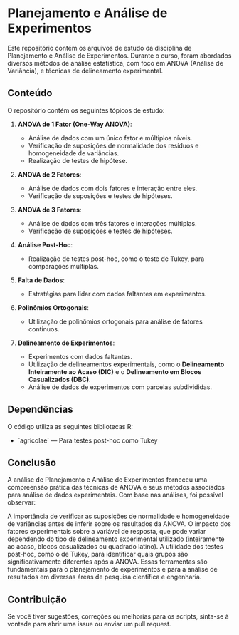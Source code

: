 # Planejamento e Análise de Experimentos

Este repositório contém os arquivos de estudo da disciplina de Planejamento e Análise de Experimentos. Durante o curso, foram abordados diversos métodos de análise estatística, com foco em ANOVA (Análise de Variância), e técnicas de delineamento experimental.

## Conteúdo

O repositório contém os seguintes tópicos de estudo:

1. **ANOVA de 1 Fator (One-Way ANOVA)**:
   - Análise de dados com um único fator e múltiplos níveis.
   - Verificação de suposições de normalidade dos resíduos e homogeneidade de variâncias.
   - Realização de testes de hipótese.

2. **ANOVA de 2 Fatores**:
   - Análise de dados com dois fatores e interação entre eles.
   - Verificação de suposições e testes de hipóteses.

3. **ANOVA de 3 Fatores**:
   - Análise de dados com três fatores e interações múltiplas.
   - Verificação de suposições e testes de hipóteses.

4. **Análise Post-Hoc**:
   - Realização de testes post-hoc, como o teste de Tukey, para comparações múltiplas.

5. **Falta de Dados**:
   - Estratégias para lidar com dados faltantes em experimentos.

6. **Polinômios Ortogonais**:
   - Utilização de polinômios ortogonais para análise de fatores contínuos.

7. **Delineamento de Experimentos**:
   - Experimentos com dados faltantes.
   - Utilização de delineamentos experimentais, como o **Delineamento Inteiramente ao Acaso (DIC)** e o **Delineamento em Blocos Casualizados (DBC)**.
   - Análise de dados de experimentos com parcelas subdivididas.

## Dependências

O código utiliza as seguintes bibliotecas R:

- `agricolae´ — Para testes post-hoc como Tukey

## Conclusão

A análise de Planejamento e Análise de Experimentos forneceu uma compreensão prática das técnicas de ANOVA e seus métodos associados para análise de dados experimentais. Com base nas análises, foi possível observar:

A importância de verificar as suposições de normalidade e homogeneidade de variâncias antes de inferir sobre os resultados da ANOVA.
O impacto dos fatores experimentais sobre a variável de resposta, que pode variar dependendo do tipo de delineamento experimental utilizado (inteiramente ao acaso, blocos casualizados ou quadrado latino).
A utilidade dos testes post-hoc, como o de Tukey, para identificar quais grupos são significativamente diferentes após a ANOVA.
Essas ferramentas são fundamentais para o planejamento de experimentos e para a análise de resultados em diversas áreas de pesquisa científica e engenharia.

## Contribuição

Se você tiver sugestões, correções ou melhorias para os scripts, sinta-se à vontade para abrir uma issue ou enviar um pull request.
